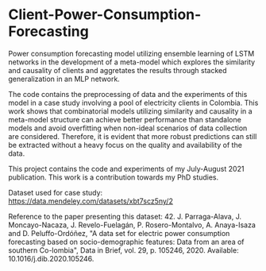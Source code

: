 # Client-Power-Consumption-Forecasting
Power consumption forecasting model utilizing ensemble learning of LSTM networks in the development of a meta-model which explores the similarity and causality of clients and aggretates the results through stacked generalization in an MLP network.

The code contains the preprocessing of data and the experiments of this model in a case study involving a pool of electricity clients in Colombia. This work shows that combinatorial models utilizing similarity and causality in a meta-model structure can achieve better performance than standalone models and avoid overfitting when non-ideal scenarios of data collection are considered. Therefore, it is evident that more robust predictions can still be extracted without a heavy focus on the quality and availability of the data.

This project contains the code and experiments of my July-August 2021 publication. This work is a contribution towards my PhD studies.

Dataset used for case study: https://data.mendeley.com/datasets/xbt7scz5ny/2

Reference to the paper presenting this dataset: 42.	J. Parraga-Alava, J. Moncayo-Nacaza, J. Revelo-Fuelagán, P. Rosero-Montalvo, A. Anaya-Isaza and D. Peluffo-Ordóñez, "A data set for electric power consumption forecasting based on socio-demographic features: Data from an area of southern Co-lombia", Data in Brief, vol. 29, p. 105246, 2020. Available: 10.1016/j.dib.2020.105246.
